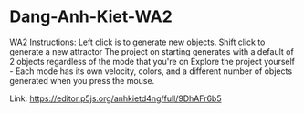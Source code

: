# Dang-Anh-Kiet-WA2
WA2 Instructions:
Left click is to generate new objects. Shift click to generate a new attractor
The project on starting generates with a default of 2 objects regardless of the mode that you're on
Explore the project yourself - Each mode has its own velocity, colors, and a different number of objects generated when you press the mouse.


Link: 
https://editor.p5js.org/anhkietd4ng/full/9DhAFr6b5
